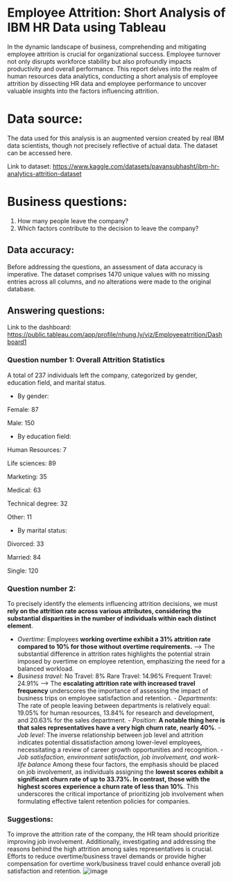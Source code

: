 # Employee Attrition: Short Analysis of IBM HR Data using Tableau
In the dynamic landscape of business, comprehending and mitigating employee attrition is crucial for organizational success. Employee turnover not only disrupts workforce stability but also profoundly impacts productivity and overall performance. This report delves into the realm of human resources data analytics, conducting a short analysis of employee attrition by dissecting HR data and employee performance to uncover valuable insights into the factors influencing attrition.
# Data source:
The data used for this analysis is an augmented version created by real IBM data scientists, though not precisely reflective of actual data. The dataset can be accessed here.

Link to dataset: https://www.kaggle.com/datasets/pavansubhasht/ibm-hr-analytics-attrition-dataset
# Business questions:
1. How many people leave the company?
2. Which factors contribute to the decision to leave the company?
## Data accuracy:
Before addressing the questions, an assessment of data accuracy is imperative. The dataset comprises 1470 unique values with no missing entries across all columns, and no alterations were made to the original database.
## Answering questions:
Link to the dashboard: https://public.tableau.com/app/profile/nhung.ly/viz/Employeeatrrition/Dashboard1
### Question number 1: Overall Attrition Statistics
A total of 237 individuals left the company, categorized by gender, education field, and marital status.
- By gender:

Female: 87

Male: 150
- By education field:
  
Human Resources: 7

Life sciences: 89

Marketing: 35

Medical: 63

Technical degree: 32

Other: 11

- By marital status:

Divorced: 33

Married: 84

Single: 120
### Question number 2:
To precisely identify the elements influencing attrition decisions, we must **rely on the attrition rate across various attributes, considering the substantial disparities in the number of individuals within each distinct element**.
- _Overtime_:
<space><space>Employees **working overtime exhibit a 31% attrition rate compared to 10% for those without overtime requirements.**
<space><space>--> The substantial difference in attrition rates highlights the potential strain imposed by overtime on employee retention, emphasizing the need for a balanced workload.
- _Business travel_:
<space><space>No Travel: 8%
<space><space>Rare Travel: 14.96%
<space><space>Frequent Travel: 24.91%
<space><space>--> The **escalating attrition rate with increased travel frequency** underscores the importance of assessing the impact of business trips on employee satisfaction and retention.
<space><space>- _Departments_:
<space><space>The rate of people leaving between departments is relatively equal: 19.05% for human resources, 13.84% for research and development, and 20.63% for the sales department.
<space><space>- _Position_:
<space><space>**A notable thing here is that sales representatives have a very high churn rate, nearly 40%**.
<space><space>- _Job level_:
<space><space>The inverse relationship between job level and attrition indicates potential dissatisfaction among lower-level employees, necessitating a review of career growth opportunities and recognition.
<space><space>- _Job satisfaction, environment satisfaction, job involvement, and work-life balance_
Among these four factors, the emphasis should be placed on job involvement, as individuals assigning the **lowest scores exhibit a significant churn rate of up to 33.73%. In contrast, those with the highest scores experience a churn rate of less than 10%**. This underscores the critical importance of prioritizing job involvement when formulating effective talent retention policies for companies.
### Suggestions:
To improve the attrition rate of the company, the HR team should prioritize improving job involvement. Additionally, investigating and addressing the reasons behind the high attrition among sales representatives is crucial. Efforts to reduce overtime/business travel demands or provide higher compensation for overtime work/business travel could enhance overall job satisfaction and retention.
![image](https://github.com/nhungly2805/employee-attrition/assets/128270865/8c97ac60-1fbd-47e8-9904-c3207d5ab300)
